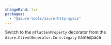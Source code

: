 ```yaml
---
changeKind: fix
packages:
  - "@azure-tools/azure-http-specs"
---
```


Switch to the `@flattenProperty` decorator from the `Azure.ClientGenerator.Core.Legacy` namespace